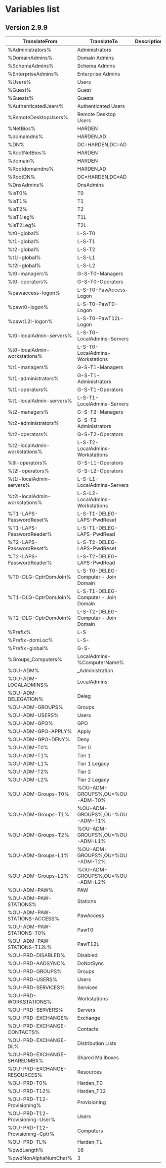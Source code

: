 # Variables list  
## Version 2.9.9  
  
TranslateFrom | TranslateTo | Description
---|---|---
%Administrators%|Administrators|
%DomainAdmins%|Domain Admins|
%SchemaAdmins%|Schema Admins|
%EnterpriseAdmins%|Enterprise Admins|
%Users%|Users|
%Guest%|Guest|
%Guests%|Guests|
%AuthenticatedUsers%|Authenticated Users|
%RemoteDesktopUsers%|Remote Desktop Users|
%NetBios%|HARDEN|
%domaindns%|HARDEN.AD|
%DN%|DC=HARDEN,DC=AD|
%RootNetBios%|HARDEN|
%domain%|HARDEN|
%Rootdomaindns%|HARDEN.AD|
%RootDN%|DC=HARDEN,DC=AD|
%DnsAdmins%|DnsAdmins|
%isT0%|T0|
%isT1%|T1|
%isT2%|T2|
%isT1leg%|T1L|
%isT2Leg%|T2L|
%t0-global%|L-S-T0|
%t1-global%|L-S-T1|
%t2-global%|L-S-T2|
%t1l-global%|L-S-L1|
%t2l-global%|L-S-L2|
%t0-managers%|G-S-T0-Managers|
%t0-operators%|G-S-T0-Operators|
%pawaccess-logon%|L-S-T0-PawAccess-Logon|
%pawt0-logon%|L-S-T0-PawT0-Logon|
%pawt12l-logon%|L-S-T0-PawT12L-Logon|
%t0-localAdmin-servers%|L-S-T0-LocalAdmins-Servers|
%t0-localAdmin-workstations%|L-S-T0-LocalAdmins-Workstations|
%t1-managers%|G-S-T1-Managers|
%t1-administrators%|G-S-T1-Administrators|
%t1-operators%|G-S-T1-Operators|
%t1-localAdmin-servers%|L-S-T1-LocalAdmins-Servers|
%t2-managers%|G-S-T2-Managers|
%t2-administrators%|G-S-T2-Administrators|
%t2-operators%|G-S-T2-Operators|
%t2-localAdmin-workstations%|L-S-T2-LocalAdmins-Workstations|
%tll-operators%|G-S-L1-Operators|
%t2l-operators%|G-S-L2-Operators|
%t1l-localAdmin-servers%|L-S-L1-LocalAdmins-Servers|
%t2l-localAdmin-workstations%|L-S-L2-LocalAdmins-Workstations|
%T1-LAPS-PasswordReset%|L-S-T1-DELEG-LAPS-PwdReset|
%T1-LAPS-PasswordReader%|L-S-T1-DELEG-LAPS-PwdRead|
%T2-LAPS-PasswordReset%|L-S-T2-DELEG-LAPS-PwdReset|
%T2-LAPS-PasswordReader%|L-S-T2-DELEG-LAPS-PwdRead|
%T0-DLG-CptrDomJoin%|L-S-T0-DELEG-Computer - Join Domain|
%T1-DLG-CptrDomJoin%|L-S-T1-DELEG-Computer - Join Domain|
%T2-DLG-CptrDomJoin%|L-S-T2-DELEG-Computer - Join Domain|
%Prefix%|L-S|
%Prefix-domLoc%|L-S-|
%Prefix-global%|G-S-|
%Groups_Computers%|LocalAdmins-%ComputerName%|
%OU-ADM%|_Administration|
%OU-ADM-LOCALADMINS%|LocalAdmins|
%OU-ADM-DELEGATION%|Deleg|
%OU-ADM-GROUPS%|Groups|
%OU-ADM-USERS%|Users|
%OU-ADM-GPO%|GPO|
%OU-ADM-GPO-APPLY%|Apply|
%OU-ADM-GPO-DENY%|Deny|
%OU-ADM-T0%|Tier 0|
%OU-ADM-T1%|Tier 1|
%OU-ADM-L1%|Tier 1 Legacy|
%OU-ADM-T2%|Tier 2|
%OU-ADM-L2%|Tier 2 Legacy|
%OU-ADM-Groups-T0%|%OU-ADM-GROUPS%,OU=%OU-ADM-T0%|
%OU-ADM-Groups-T1%|%OU-ADM-GROUPS%,OU=%OU-ADM-T1%|
%OU-ADM-Groups-T2%|%OU-ADM-GROUPS%,OU=%OU-ADM-L1%|
%OU-ADM-Groups-L1%|%OU-ADM-GROUPS%,OU=%OU-ADM-T2%|
%OU-ADM-Groups-L2%|%OU-ADM-GROUPS%,OU=%OU-ADM-L2%|
%OU-ADM-PAW%|PAW|
%OU-ADM-PAW-STATIONS%|Stations|
%OU-ADM-PAW-STATIONS-ACCESS%|PawAccess|
%OU-ADM-PAW-STATIONS-T0%|PawT0|
%OU-ADM-PAW-STATIONS-T12L%|PawT12L|
%OU-PRD-DISABLED%|Disabled|
%OU-PRD-AADSYNC%|DoNotSync|
%OU-PRD-GROUPS%|Groups|
%OU-PRD-USERS%|Users|
%OU-PRD-SERVICES%|Services|
%OU-PRD-WORKSTATIONS%|Workstations|
%OU-PRD-SERVERS%|Servers|
%OU-PRD-EXCHANGE%|Exchange|
%OU-PRD-EXCHANGE-CONTACTS%|Contacts|
%OU-PRD-EXCHANGE-DL%|Distribution Lists|
%OU-PRD-EXCHANGE-SHAREDMBX%|Shared Mailboxes|
%OU-PRD-EXCHANGE-RESOURCES%|Resources|
%OU-PRD-T0%|Harden_T0|
%OU-PRD-T12%|Harden_T12|
%OU-PRD-T12-Provisioning%|Provisioning|
%OU-PRD-T12-Provisioning-User%|Users|
%OU-PRD-T12-Provisioning-Cptr%|Computers|
%OU-PRD-TL%|Harden_TL|
%pwdLength%|16|
%pwdNonAlphaNumChar%|3|
